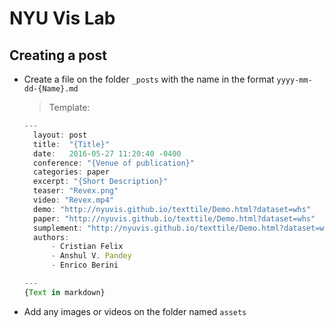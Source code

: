 # NYU Vis Lab

## Creating a post
* Create a file on the folder `_posts` with the name in the format `yyyy-mm-dd-{Name}.md`
  > Template:   
  ``` javascript
  ---  
    layout: post  
    title:  "{Title}"  
    date:   2016-05-27 11:20:40 -0400  
    conference: "{Venue of publication}"  
    categories: paper  
    excerpt: "{Short Description}"  
    teaser: "Revex.png"
    video: "Revex.mp4"
    demo: "http://nyuvis.github.io/texttile/Demo.html?dataset=whs"
    paper: "http://nyuvis.github.io/texttile/Demo.html?dataset=whs"
    sumplement: "http://nyuvis.github.io/texttile/Demo.html?dataset=whs"
    authors:
        - Cristian Felix
        - Anshul V. Pandey
        - Enrico Berini

  ---
  {Text in markdown}
  ```
  
* Add any images or videos on the folder named `assets`




